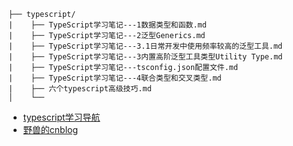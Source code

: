 ```
├── typescript/
|    ├── TypeScript学习笔记---1数据类型和函数.md
|    ├── TypeScript学习笔记---2泛型Generics.md
|    ├── TypeScript学习笔记---3.1日常开发中使用频率较高的泛型工具.md
|    ├── TypeScript学习笔记---3内置高阶泛型工具类型Utility Type.md
|    ├── TypeScript学习笔记---tsconfig.json配置文件.md
|    ├── TypeScript学习笔记---4联合类型和交叉类型.md
|    ├── 六个typescript高级技巧.md
│    └── 
```

- [typescript学习导航](https://blog.csdn.net/weixin_44828005/article/details/119336338)
- [野兽的cnblog](https://www.cnblogs.com/ys-ys/)
